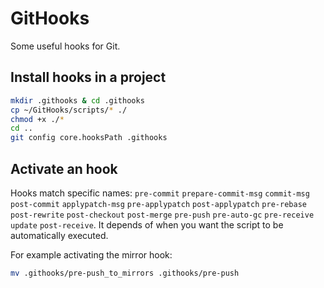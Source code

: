 # GitHooks
Some useful hooks for Git.

## Install hooks in a project

```bash
mkdir .githooks & cd .githooks
cp ~/GitHooks/scripts/* ./
chmod +x ./*
cd ..
git config core.hooksPath .githooks
```

## Activate an hook
Hooks match specific names: `pre-commit` `prepare-commit-msg` `commit-msg` `post-commit` `applypatch-msg` `pre-applypatch` `post-applypatch` `pre-rebase` `post-rewrite` `post-checkout` `post-merge` `pre-push` `pre-auto-gc` `pre-receive` `update` `post-receive`.
It depends of when you want the script to be automatically executed.

For example activating the mirror hook:
```bash
mv .githooks/pre-push_to_mirrors .githooks/pre-push
```
